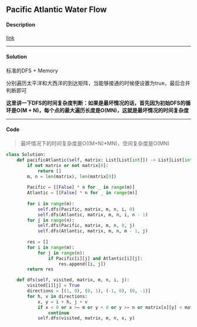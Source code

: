 ## Pacific Atlantic Water Flow

#### Description

[link](https://leetcode.com/problems/pacific-atlantic-water-flow/)

---

#### Solution

标准的DFS + Memory

分别遍历太平洋和大西洋的到达矩阵，当能够接通的时候便设置为true，最后合并判断即可

**这里讲一下DFS的时间复杂度判断：如果是最坏情况的话，首先因为初始DFS的循环是O(M + N)，每个点的最大遍历长度是O(MN)，这就是最坏情况的时间复杂度**

---

#### Code

> 最坏情况下的时间复杂度是O((M+N)*MN)，空间复杂度是O(MN)

```python
class Solution:
    def pacificAtlantic(self, matrix: List[List[int]]) -> List[List[int]]:
        if not matrix or not matrix[0]:
            return []
        m, n = len(matrix), len(matrix[0])
        
        Pacific = [[False] * n for _ in range(m)]
        Atlantic = [[False] * n for _ in range(m)]
        
        for i in range(m):
            self.dfs(Pacific, matrix, m, n, i, 0)
            self.dfs(Atlantic, matrix, m, n, i, n - 1)
        for j in range(n):
            self.dfs(Pacific, matrix, m, n, 0, j)
            self.dfs(Atlantic, matrix, m, n, m - 1, j)
        
        res = []
        for i in range(m):
            for j in range(n):
                if Pacific[i][j] and Atlantic[i][j]:
                    res.append([i, j])
        return res

    def dfs(self, visited, matrix, m, n, i, j):
        visited[i][j] = True
        directions = [(1, 0), (0, 1), (-1, 0), (0, -1)]
        for h, v in directions:
            x, y = i + h, j + v
            if x < 0 or x >= m or y < 0 or y >= n or matrix[x][y] < matrix[i][j] or visited[x][y]:
                continue
            self.dfs(visited, matrix, m, n, x, y)
```
